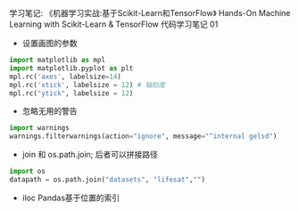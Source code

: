 学习笔记: 《机器学习实战:基于Scikit-Learn和TensorFlow》 
Hands-On Machine Learning with Scikit-Learn & TensorFlow
代码学习笔记
01
* 设置画图的参数
 ```python
import matplotlib as mpl
import matplotlib.pyplot as plt
mpl.rc('axes', labelsize=14)
mpl.rc('xtick', labelsize = 12) # 轴刻度
mpl.rc("ytick", labelsize = 12)
```
* 忽略无用的警告
 ```python
import warnings
warnings.filterwarnings(action="ignore", message="^internal gelsd")
```
* join 和 os.path.join; 后者可以拼接路径
```python
import os
datapath = os.path.join("datasets", "lifesat","")
```
* iloc Pandas基于位置的索引


